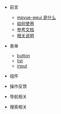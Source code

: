 * 前言

  * [mpvue-weui 是什么](README.md)
  * [如何使用](how-to-use.md)
  * [参考文档](reference-documents.md)
  * [相关说明](instructions.md)
* 表单

  * [button](button.md)
  * [list](list.md)
  * [input](input.md)
* 组件
* 操作反馈
* 导航相关
* 搜索相关
